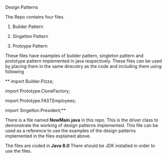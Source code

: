 Design Patterns
    
The Repo contains four files.
    
   1. Builder Pattern
   
   2. Singelton Pattern
   
   3. Protoype Pattern
    
These files have examples of builder pattern, singleton pattern and prototype pattern implemented in java respectively.
These files can be used by placing them in the same direcotry as the code and including them using following

** import Builder.Pizza;
    
   import Prototype.CloneFactory;
    
   import Prototype.FASTEmployees;
   
   import Singelton.President;**
    
There is a file named **NewMain.java** in this repo. This is the driver class to demonstrate the working of design patterns implemented.
This file can be used as a reference to use the examples of the design patterns implemented in the files explained above.
    
The files are coded in **Java 8.0**
There should be JDK installed in order to use the files.
